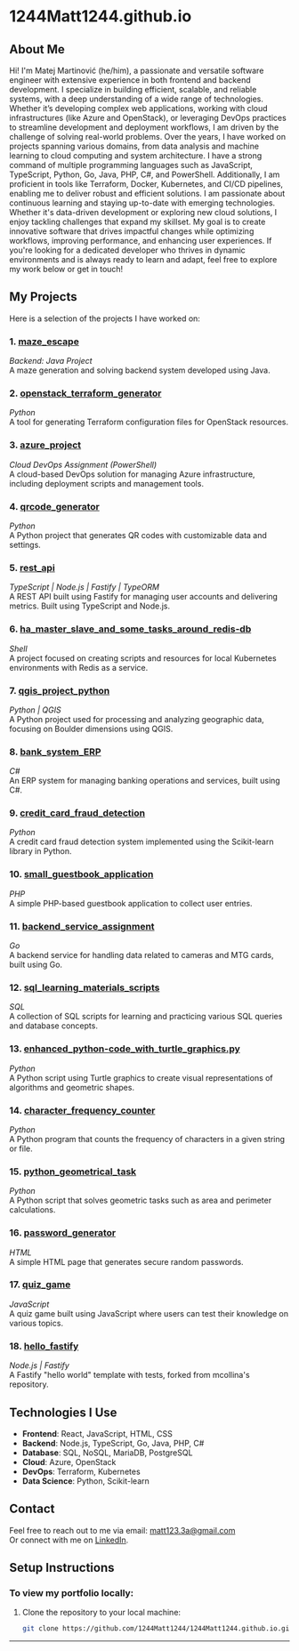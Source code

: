 # 1244Matt1244.github.io  

## About Me

Hi! I'm Matej Martinović (he/him), a passionate and versatile software engineer with extensive experience in both frontend and backend development. I specialize in building efficient, scalable, and reliable systems, with a deep understanding of a wide range of technologies. Whether it’s developing complex web applications, working with cloud infrastructures (like Azure and OpenStack), or leveraging DevOps practices to streamline development and deployment workflows, I am driven by the challenge of solving real-world problems. Over the years, I have worked on projects spanning various domains, from data analysis and machine learning to cloud computing and system architecture. I have a strong command of multiple programming languages such as JavaScript, TypeScript, Python, Go, Java, PHP, C#, and PowerShell. Additionally, I am proficient in tools like Terraform, Docker, Kubernetes, and CI/CD pipelines, enabling me to deliver robust and efficient solutions. I am passionate about continuous learning and staying up-to-date with emerging technologies. Whether it's data-driven development or exploring new cloud solutions, I enjoy tackling challenges that expand my skillset. My goal is to create innovative software that drives impactful changes while optimizing workflows, improving performance, and enhancing user experiences. If you're looking for a dedicated developer who thrives in dynamic environments and is always ready to learn and adapt, feel free to explore my work below or get in touch!

## My Projects

Here is a selection of the projects I have worked on:

### 1. **[maze_escape](https://github.com/1244Matt1244/maze_escape)**  
   *Backend: Java Project*  
   A maze generation and solving backend system developed using Java.

### 2. **[openstack_terraform_generator](https://github.com/1244Matt1244/openstack_terraform_generator)**  
   *Python*  
   A tool for generating Terraform configuration files for OpenStack resources.

### 3. **[azure_project](https://github.com/1244Matt1244/azure_project)**  
   *Cloud DevOps Assignment (PowerShell)*  
   A cloud-based DevOps solution for managing Azure infrastructure, including deployment scripts and management tools.

### 4. **[qrcode_generator](https://github.com/1244Matt1244/qrcode_generator)**  
   *Python*  
   A Python project that generates QR codes with customizable data and settings.

### 5. **[rest_api](https://github.com/1244Matt1244/rest_api)**  
   *TypeScript | Node.js | Fastify | TypeORM*  
   A REST API built using Fastify for managing user accounts and delivering metrics. Built using TypeScript and Node.js.

### 6. **[ha_master_slave_and_some_tasks_around_redis-db](https://github.com/1244Matt1244/ha_master_slave_and_some_tasks_around_redis-db)**  
   *Shell*  
   A project focused on creating scripts and resources for local Kubernetes environments with Redis as a service.

### 7. **[qgis_project_python](https://github.com/1244Matt1244/qgis_project_python)**  
   *Python | QGIS*  
   A Python project used for processing and analyzing geographic data, focusing on Boulder dimensions using QGIS.

### 8. **[bank_system_ERP](https://github.com/1244Matt1244/bank_system_ERP)**  
   *C#*  
   An ERP system for managing banking operations and services, built using C#.

### 9. **[credit_card_fraud_detection](https://github.com/1244Matt1244/credit_card_fraud_detection)**  
   *Python*  
   A credit card fraud detection system implemented using the Scikit-learn library in Python.

### 10. **[small_guestbook_application](https://github.com/1244Matt1244/small_guestbook_application)**  
   *PHP*  
   A simple PHP-based guestbook application to collect user entries.

### 11. **[backend_service_assignment](https://github.com/1244Matt1244/backend_service_assignment)**  
   *Go*  
   A backend service for handling data related to cameras and MTG cards, built using Go.

### 12. **[sql_learning_materials_scripts](https://github.com/1244Matt1244/sql_learning_materials_scripts)**  
   *SQL*  
   A collection of SQL scripts for learning and practicing various SQL queries and database concepts.

### 13. **[enhanced_python-code_with_turtle_graphics.py](https://github.com/1244Matt1244/enhanced_python-code_with_turtle_graphics)**  
   *Python*  
   A Python script using Turtle graphics to create visual representations of algorithms and geometric shapes.

### 14. **[character_frequency_counter](https://github.com/1244Matt1244/character_frequency_counter)**  
   *Python*  
   A Python program that counts the frequency of characters in a given string or file.

### 15. **[python_geometrical_task](https://github.com/1244Matt1244/python_geometrical_task)**  
   *Python*  
   A Python script that solves geometric tasks such as area and perimeter calculations.

### 16. **[password_generator](https://github.com/1244Matt1244/password_generator)**  
   *HTML*  
   A simple HTML page that generates secure random passwords.

### 17. **[quiz_game](https://github.com/1244Matt1244/quiz_game)**  
   *JavaScript*  
   A quiz game built using JavaScript where users can test their knowledge on various topics.

### 18. **[hello_fastify](https://github.com/1244Matt1244/hello_fastify)**  
   *Node.js | Fastify*  
   A Fastify "hello world" template with tests, forked from mcollina's repository.

## Technologies I Use

- **Frontend**: React, JavaScript, HTML, CSS
- **Backend**: Node.js, TypeScript, Go, Java, PHP, C#
- **Database**: SQL, NoSQL, MariaDB, PostgreSQL
- **Cloud**: Azure, OpenStack
- **DevOps**: Terraform, Kubernetes
- **Data Science**: Python, Scikit-learn

## Contact

Feel free to reach out to me via email: [matt123.3a@gmail.com](mailto:matt123.3a@gmail.com)  
Or connect with me on [LinkedIn](https://www.linkedin.com/in/matej-martinović-140750265).

## Setup Instructions

### To view my portfolio locally:

1. Clone the repository to your local machine:
   ```bash
   git clone https://github.com/1244Matt1244/1244Matt1244.github.io.git
   ```

---
